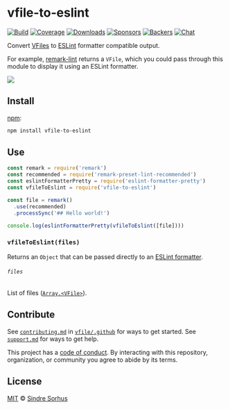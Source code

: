 # vfile-to-eslint

[![Build][build-badge]][build]
[![Coverage][coverage-badge]][coverage]
[![Downloads][downloads-badge]][downloads]
[![Sponsors][sponsors-badge]][collective]
[![Backers][backers-badge]][collective]
[![Chat][chat-badge]][chat]

Convert [VFiles][vfile] to [ESLint][] formatter compatible output.

For example, [remark-lint][] returns a `VFile`, which you could pass through
this module to display it using an ESLint formatter.

![][screenshot]

## Install

[npm][]:

```sh
npm install vfile-to-eslint
```

## Use

```js
const remark = require('remark')
const recommended = require('remark-preset-lint-recommended')
const eslintFormatterPretty = require('eslint-formatter-pretty')
const vfileToEslint = require('vfile-to-eslint')

const file = remark()
  .use(recommended)
  .processSync('## Hello world!')

console.log(eslintFormatterPretty(vfileToEslint([file])))
```

### `vfileToEslint(files)`

Returns an `Object` that can be passed directly to an
[ESLint formatter][eslint-formatter].

###### `files`

List of files ([`Array.<VFile>`][vfile]).

## Contribute

See [`contributing.md`][contributing] in [`vfile/.github`][health] for ways to
get started.
See [`support.md`][support] for ways to get help.

This project has a [code of conduct][coc].
By interacting with this repository, organization, or community you agree to
abide by its terms.

## License

[MIT][license] © [Sindre Sorhus][author]

<!-- Definitions -->

[build-badge]: https://img.shields.io/travis/vfile/vfile-to-eslint.svg

[build]: https://travis-ci.org/vfile/vfile-to-eslint

[coverage-badge]: https://img.shields.io/codecov/c/github/vfile/vfile-to-eslint.svg

[coverage]: https://codecov.io/github/vfile/vfile-to-eslint

[downloads-badge]: https://img.shields.io/npm/dm/vfile-to-eslint.svg

[downloads]: https://www.npmjs.com/package/vfile-to-eslint

[sponsors-badge]: https://opencollective.com/unified/sponsors/badge.svg

[backers-badge]: https://opencollective.com/unified/backers/badge.svg

[collective]: https://opencollective.com/unified

[chat-badge]: https://img.shields.io/badge/chat-discussions-success.svg

[chat]: https://github.com/vfile/vfile/discussions

[npm]: https://docs.npmjs.com/cli/install

[contributing]: https://github.com/vfile/.github/blob/HEAD/contributing.md

[support]: https://github.com/vfile/.github/blob/HEAD/support.md

[health]: https://github.com/vfile/.github

[coc]: https://github.com/vfile/.github/blob/HEAD/code-of-conduct.md

[license]: license

[author]: https://sindresorhus.com

[screenshot]: screenshot.png

[remark-lint]: https://github.com/remarkjs/remark-lint

[vfile]: https://github.com/vfile/vfile

[eslint]: https://eslint.org

[eslint-formatter]: https://npms.io/search?term=eslint-formatter
